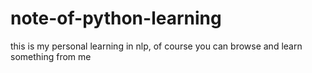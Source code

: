 # note-of-python-learning
this is my personal learning in nlp, of course you can browse and learn something from me

